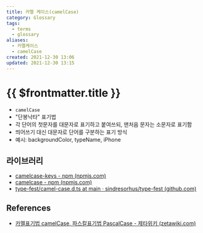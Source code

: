 ```yaml
---
title: 카멜 케이스(camelCase)
category: Glossary
tags:
  - terms
  - glossary
aliases:
  - 카멜케이스
  - camelCase
created: 2021-12-30 13:06
updated: 2021-12-30 13:15
---
```


# {{ $frontmatter.title }}

- `camelCase`
- "단봉낙타" 표기법
- 각 단어의 첫문자를 대문자로 표기하고 붙여쓰되, 맨처음 문자는 소문자로 표기함
- 띄어쓰기 대신 대문자로 단어를 구분하는 표기 방식
- 예시: backgroundColor, typeName, iPhone

## 라이브러리

- [camelcase-keys - npm (npmjs.com)](https://www.npmjs.com/package/camelcase-keys)
- [camelcase - npm (npmjs.com)](https://www.npmjs.com/package/camelcase)
- [type-fest/camel-case.d.ts at main · sindresorhus/type-fest (github.com)](https://github.com/sindresorhus/type-fest/blob/main/source/camel-case.d.ts)

## References

- [카멜표기법 camelCase, 파스칼표기법 PascalCase - 제타위키 (zetawiki.com)](https://zetawiki.com/wiki/%EC%B9%B4%EB%A9%9C%ED%91%9C%EA%B8%B0%EB%B2%95_camelCase,_%ED%8C%8C%EC%8A%A4%EC%B9%BC%ED%91%9C%EA%B8%B0%EB%B2%95_PascalCase)
